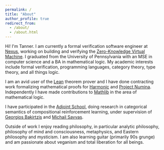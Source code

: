 ```yaml
---
permalink: /
title: "About"
author_profile: true
redirect_from:
  - /about/
  - /about.html
---
```


Hi! I'm Tanner. I am currently a formal verification software engineer at [Nexus](https://nexus.xyz), working on building and verifying the [Zero-Knowledge Virtual Machine](https://nexus.xyz/zkvm). I graduated from the University of Pennsylvania with an MSE in computer science and a BA in mathematical logic. My academic interests include formal verification, programming languages, category theory, type theory, and all things logic.

I am an avid user of the [Lean](https://leanprover-community.github.io/index.html) theorem prover and I have done contracting work formalizing mathematical proofs for [Harmonic](https://harmonic.fun/index) and [Project Numina](https://projectnumina.ai). Independently I have made contributions to [Mathlib](https://github.com/leanprover-community/mathlib4) in the area of mathematical logic.

I have participated in the [Adjoint School](https://adjointschool.com/index.html), doing research in categorical semantics of compositional reinforcement learning, under supervision of [Georgios Bakirtzis](https://bakirtzis.net) and [Michail Savvas](https://michailsavvas.github.io).

Outside of work I enjoy reading philosophy, in particular analytic philosophy, philosophy of mind and consciousness, metaphysics, and Eastern philosophy and mysticism. I am also learning guitar (primarily 90s grunge) and am passionate about veganism and total liberation for all beings.
